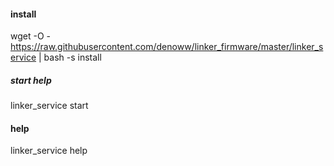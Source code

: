 #### install

wget -O - https://raw.githubusercontent.com/denoww/linker_firmware/master/linker_service | bash -s install

##### start help

linker_service start

#### help

linker_service help
